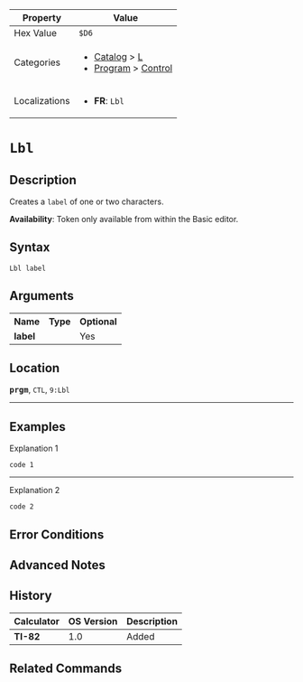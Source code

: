 | Property      | Value |
|---------------|-------|
| Hex Value     | `$D6`|
| Categories    | <ul><li>[Catalog](<../categories/Catalog.md>) > [L](<../categories/Catalog.md#L>)</li><li>[Program](<../categories/Program.md>) > [Control](<../categories/Program.md#Control>)</li></ul> |
| Localizations | <ul><li><b>FR</b>: `Lbl `</li></ul> |

# `Lbl `

## Description
Creates a `label` of one or two characters.


<b>Availability</b>: Token only available from within the Basic editor.

## Syntax
`Lbl label`

## Arguments
<table>
<tr><th>Name</th><th>Type</th><th>Optional</th></tr>

<tr><td><b>label</b></td><td></td><td>Yes</td></tr>

</table>

## Location
<tt><kbd><b>prgm</b></kbd></tt>, `CTL`, `9:Lbl`
<hr>

## Examples

Explanation 1
```ti-basic
code 1
```
---
Explanation 2
```ti-basic
code 2
```

## Error Conditions


## Advanced Notes


## History
| Calculator | OS Version | Description |
|------------|------------|-------------|
| <b>TI-82</b> | 1.0 | Added |

## Related Commands

